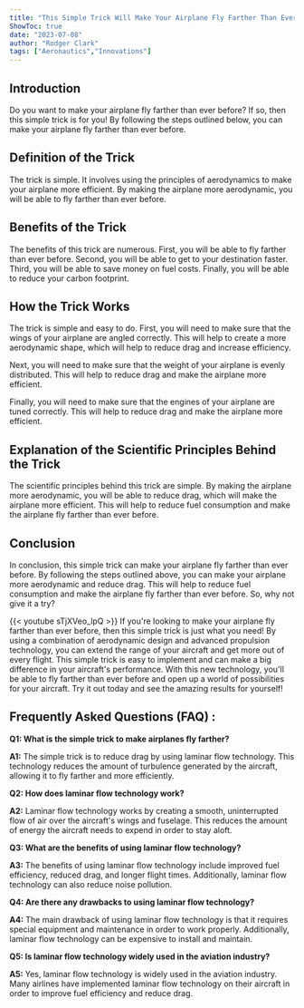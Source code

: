 ```yaml
---
title: "This Simple Trick Will Make Your Airplane Fly Farther Than Ever Before!"
ShowToc: true 
date: "2023-07-08"
author: "Rodger Clark" 
tags: ["Aeronautics","Innovations"]
---
```

## Introduction

Do you want to make your airplane fly farther than ever before? If so, then this simple trick is for you! By following the steps outlined below, you can make your airplane fly farther than ever before.

## Definition of the Trick

The trick is simple. It involves using the principles of aerodynamics to make your airplane more efficient. By making the airplane more aerodynamic, you will be able to fly farther than ever before.

## Benefits of the Trick

The benefits of this trick are numerous. First, you will be able to fly farther than ever before. Second, you will be able to get to your destination faster. Third, you will be able to save money on fuel costs. Finally, you will be able to reduce your carbon footprint.

## How the Trick Works

The trick is simple and easy to do. First, you will need to make sure that the wings of your airplane are angled correctly. This will help to create a more aerodynamic shape, which will help to reduce drag and increase efficiency.

Next, you will need to make sure that the weight of your airplane is evenly distributed. This will help to reduce drag and make the airplane more efficient.

Finally, you will need to make sure that the engines of your airplane are tuned correctly. This will help to reduce drag and make the airplane more efficient.

## Explanation of the Scientific Principles Behind the Trick

The scientific principles behind this trick are simple. By making the airplane more aerodynamic, you will be able to reduce drag, which will make the airplane more efficient. This will help to reduce fuel consumption and make the airplane fly farther than ever before.

## Conclusion

In conclusion, this simple trick can make your airplane fly farther than ever before. By following the steps outlined above, you can make your airplane more aerodynamic and reduce drag. This will help to reduce fuel consumption and make the airplane fly farther than ever before. So, why not give it a try?

{{< youtube sTjXVeo_lpQ >}} 
If you're looking to make your airplane fly farther than ever before, then this simple trick is just what you need! By using a combination of aerodynamic design and advanced propulsion technology, you can extend the range of your aircraft and get more out of every flight. This simple trick is easy to implement and can make a big difference in your aircraft's performance. With this new technology, you'll be able to fly farther than ever before and open up a world of possibilities for your aircraft. Try it out today and see the amazing results for yourself!

## Frequently Asked Questions (FAQ) :
**Q1: What is the simple trick to make airplanes fly farther?**

**A1:** The simple trick is to reduce drag by using laminar flow technology. This technology reduces the amount of turbulence generated by the aircraft, allowing it to fly farther and more efficiently. 

**Q2: How does laminar flow technology work?**

**A2:** Laminar flow technology works by creating a smooth, uninterrupted flow of air over the aircraft's wings and fuselage. This reduces the amount of energy the aircraft needs to expend in order to stay aloft. 

**Q3: What are the benefits of using laminar flow technology?**

**A3:** The benefits of using laminar flow technology include improved fuel efficiency, reduced drag, and longer flight times. Additionally, laminar flow technology can also reduce noise pollution. 

**Q4: Are there any drawbacks to using laminar flow technology?**

**A4:** The main drawback of using laminar flow technology is that it requires special equipment and maintenance in order to work properly. Additionally, laminar flow technology can be expensive to install and maintain. 

**Q5: Is laminar flow technology widely used in the aviation industry?**

**A5:** Yes, laminar flow technology is widely used in the aviation industry. Many airlines have implemented laminar flow technology on their aircraft in order to improve fuel efficiency and reduce drag.





